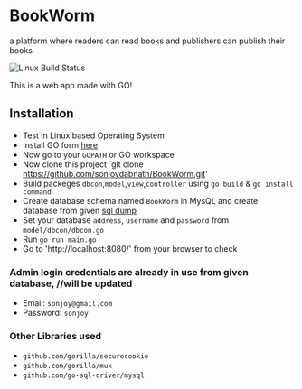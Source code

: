 # BookWorm
a platform where readers can read books and publishers can publish their books

![Linux Build Status](https://img.shields.io/travis/jekyll/jekyll/master.svg?label=Linux%20build)



This is a web app made with GO!


## Installation 

* Test in Linux based Operating System
* Install GO form [here](https://golang.org/)
* Now go to your `GOPATH` or GO workspace 
* Now clone this project `git clone https://github.com/sonjoydabnath/BookWorm.git'
* Build packeges `dbcon`,`model`,`view`,`controller` using `go build` & `go install command`
* Create database schema named `BookWorm` in MysQL and create database from given [sql dump]()
* Set your database `address`, `username` and `password` from `model/dbcon/dbcon.go`
* Run `go run main.go`
* Go to 'http://localhost:8080/' from your browser to check

 ### Admin login credentials are already in use from given database, //will be updated
 * Email: `sonjoy@gmail.com`
 * Password: `sonjoy`
 
 ### Other Libraries used
 
 * `github.com/gorilla/securecookie` 
 * `github.com/gorilla/mux`
 * `github.com/go-sql-driver/mysql`












